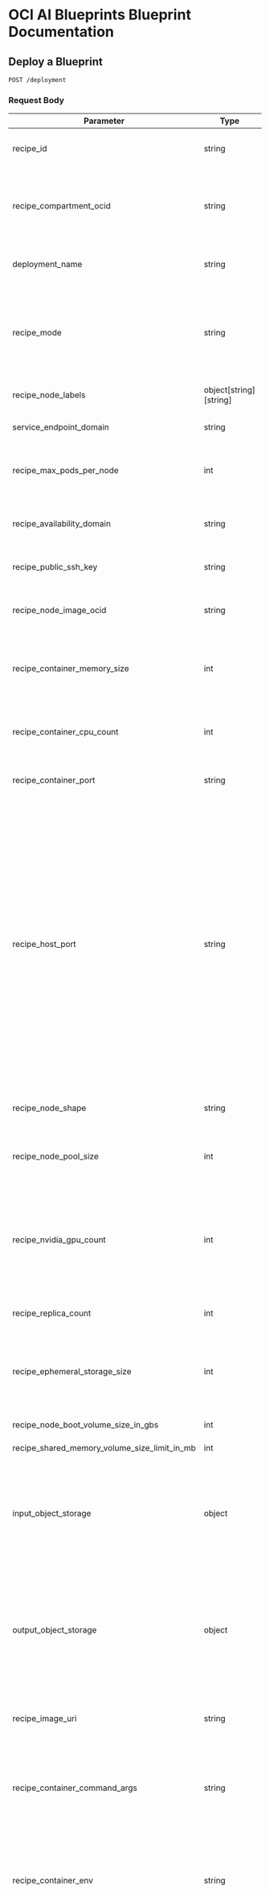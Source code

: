 # OCI AI Blueprints Blueprint Documentation

## Deploy a Blueprint

`POST /deployment`

### Request Body

| Parameter                                    | Type                   | Required                                                                                                                                                                                                                                    | Description                                                                                                                                                                                                                                                                                                                                                                  |
| -------------------------------------------- | ---------------------- | ------------------------------------------------------------------------------------------------------------------------------------------------------------------------------------------------------------------------------------------- | ---------------------------------------------------------------------------------------------------------------------------------------------------------------------------------------------------------------------------------------------------------------------------------------------------------------------------------------------------------------------------- |
| recipe_id                                    | string                 | Yes                                                                                                                                                                                                                                         | One of the following: `llm_inference_nvidia`, `lora_finetune_nvidia`, or `mlcommons_lora_finetune_nvidia`                                                                                                                                                                                                                                                                    |
| recipe_compartment_ocid                      | string                 | No                                                                                                                                                                                                                                          | The OCID of the compartment where the blueprint should be deployed. Note, this will require additional policy scope for blueprints to use resources such as object storage in this compartment.                                                                                                                                                                              |
| deployment_name                              | string                 | Yes                                                                                                                                                                                                                                         | Any deployment name to identify the deployment details easily. Must be unique from other recipe deployments.                                                                                                                                                                                                                                                                 |
| recipe_mode                                  | string                 | Yes                                                                                                                                                                                                                                         | One of the following: `service`, `job`, `update`, or `shared_node_pool`. Enter `service` for inference recipe deployments, `job` for fine-tuning recipe deployments, `update` for updating existing deployments (currently only supported for MIG), and `shared_node_pool` for creating a shared node pool.                                                                  |
| recipe_node_labels                           | object[string][string] | No                                                                                                                                                                                                                                          | Additional labels to apply to a node pool in the form `{"label": "value"}`                                                                                                                                                                                                                                                                                                   |
| service_endpoint_domain                      | string                 | No                                                                                                                                                                                                                                          | Required for inference recipe deployments. Inference endpoint will point to this domain.                                                                                                                                                                                                                                                                                     |
| recipe_max_pods_per_node                     | int                    | No                                                                                                                                                                                                                                          | Allow a node to schedule more pods than default 31 from kubernetes. Required for certain MIG configurations which can slice up to 56 times.                                                                                                                                                                                                                                  |
| recipe_availability_domain                   | string                 | No                                                                                                                                                                                                                                          | Required for RDMA enabled shared node pool deployments. Optional for shared node pool (non-RDMA) and recipe deployments.                                                                                                                                                                                                                                                     |
| recipe_public_ssh_key                        | string                 | No                                                                                                                                                                                                                                          | Optionally adds an ssh key to RDMA enabled node pools for connectivity via ssh                                                                                                                                                                                                                                                                                               |
| recipe_node_image_ocid                       | string                 | No                                                                                                                                                                                                                                          | Required for RDMA enabled shared node pool deployments. Optional for shared node pool (non-RDMA) and recipe deployments.                                                                                                                                                                                                                                                     |
| recipe_container_memory_size                 | int                    | No                                                                                                                                                                                                                                          | Memory in GB that recipe must have to schedule. This is both the amount of memory a node must have available to schedule a recipe, and an upper bound for the container.                                                                                                                                                                                                     |
| recipe_container_cpu_count                   | int                    | No                                                                                                                                                                                                                                          | Number of CPUs recipe must have to schedule. This is both the amount of CPU cores a node must have available to schedule a recipe, and an upper bound for the container.                                                                                                                                                                                                     |
| recipe_container_port                        | string                 | No                                                                                                                                                                                                                                          | Required for inference recipe deployments. Inference endpoint will point to this port.                                                                                                                                                                                                                                                                                       |
| recipe_host_port                             | string                 | Defaults to 80. Used when the default host port is not 80. Other names for this could be "external port or published port". This is the port that will be opened on the caller's device and visible to anything that can reach the host. No |                                                                                                                                                                                                                                                                                                                                                                              |
| recipe_node_shape                            | string                 | Yes                                                                                                                                                                                                                                         | Enter the shape of the node that you want to deploy the recipe on to. Example: `BM.GPU.A10.4`                                                                                                                                                                                                                                                                                |
| recipe_node_pool_size                        | int                    | Yes                                                                                                                                                                                                                                         | Number of nodes that you want to allocate for this recipe deployment. Ensure you have sufficient capacity. This feature is under development. Always enter 1.                                                                                                                                                                                                                |
| recipe_nvidia_gpu_count                      | int                    | Yes                                                                                                                                                                                                                                         | Number of GPUs within the node that you want to deploy the recipe's artifacts on to. Must be greater than 0. Must be less than the total number of GPUs available in the node shape. For example, `VM.GPU.A10.2` has 2 GPUs, so this parameter cannot exceed 2 if the `recipe_node_shape` is `VM.GPU.A10.2`.                                                                 |
| recipe_replica_count                         | int                    | Yes                                                                                                                                                                                                                                         | Number of replicas of the recipe container pods to create. This feature is under development. Always enter 1.                                                                                                                                                                                                                                                                |
| recipe_ephemeral_storage_size                | int                    | Yes                                                                                                                                                                                                                                         | Ephemeral (will be deleted) storage in GB to add to node. If pulling large models from huggingface directly, set this value to be reasonably high. Cannot be higher than `boot_volume_size`.                                                                                                                                                                                 |
| recipe_node_boot_volume_size_in_gbs          | int                    | Yes                                                                                                                                                                                                                                         | Size of boot volume in GB for image. Recommend entering 500.???                                                                                                                                                                                                                                                                                                              |
| recipe_shared_memory_volume_size_limit_in_mb | int                    | Yes                                                                                                                                                                                                                                         | ???. Recommend entering 100.??                                                                                                                                                                                                                                                                                                                                               |
| input_object_storage                         | object                 | Yes                                                                                                                                                                                                                                         | Name of bucket to mount at location “mount_location”. Mount size will be `volume_size_in_gbs`. Will copy all objects in bucket to mount location. Store your LLM model (and in the case of fine-tuning blueprints, your input dataset as well) in this bucket. Example: `[{"bucket_name": "corrino_hf_oss_models", "mount_location": "/models", "volume_size_in_gbs": 500}]` |
| output_object_storage                        | object                 | No                                                                                                                                                                                                                                          | Required for fine-tuning deployments. Name of bucket to mount at location “mount_location”. Mount size will be “volume_size_in_gbs”. Will copy all items written here during program runtime to bucket on program completion. Example: `[{“bucket_name”: “output”,“mount_location”: “/output”,“volume_size_in_gbs”: 500}]`                                                   |
| recipe_image_uri                             | string                 | Yes                                                                                                                                                                                                                                         | Location of the recipe container image. Each recipe points to a specific container image. See the recipe.json examples below. Example: `iduyx1qnmway/corrino-devops-repository:vllmv0901`                                                                                                                                                                                    |
| recipe_container_command_args                | string                 | No                                                                                                                                                                                                                                          | Container init arguments to pass. Each recipe has specific container arguments that it expects. See the Blueprint Arguments section below for details. Example: `["--model","$(Model_Path)","--tensor-parallel-size","$(tensor_parallel_size)"]`                                                                                                                             |
| recipe_container_env                         | string                 | No                                                                                                                                                                                                                                          | Values of the recipe container init arguments. See the Blueprint Arguments section below for details. Example: `[{"key": "tensor_parallel_size","value": "2"},{"key": "model_name","value": "NousResearch/Meta-Llama-3.1-8B-Instruct"},{"key": "Model_Path","value": "/models/NousResearch/Meta-Llama-3.1-8B-Instruct"}]`                                                    |
| skip_capacity_validation                     | boolean                | No                                                                                                                                                                                                                                          | Determines whether validation checks on shape capacity are performed before initiating deployment. If your deployment is failing validation due to capacity errors but you believe this not to be true, you should set `skip_capacity_validation` to be `true` in the recipe JSON to bypass all checks for Shape capacity.                                                   |

For autoscaling parameters, visit [autoscaling](sample_blueprints/auto_scaling/README.md).

For multinode inference parameters, visit [multinode inference](sample_blueprints/multi-node-inference/README.md)

For MIG parameters, visit [MIG shared pool configurations](sample_blueprints/mig_multi_instance_gpu/mig_inference_single_replica.json), [update MIG configuration](sample_blueprints/mig_multi_instance_gpu/mig_inference_single_replica.json), and [MIG recipe configuration](sample_blueprints/mig_multi_instance_gpu/mig_inference_single_replica.json).

### Blueprint Container Arguments

#### LLM Inference using NVIDIA shapes and vLLM

This recipe deploys the vLLM container image. Follow the vLLM docs to pass the container arguments. See here: https://docs.vllm.ai/en/v0.5.5/serving/env_vars.html

#### MLCommons Llama-2 Quantized 70B LORA Fine-Tuning on A100

(section in progress)

#### LORA Fine-Tune

| Argument                      | Example                                                 | Description                                                                                                                                                            |
| ----------------------------- | ------------------------------------------------------- | ---------------------------------------------------------------------------------------------------------------------------------------------------------------------- |
| Mlflow_Endpoint               | http://mlflow.default.svc.cluster.local:5000            | Internal routing to mlflow endpoint. Should not change.                                                                                                                |
| Mlflow_Exp_Name               | oci_ai_blueprints_nvidia_recipe                         | Top level MLFlow experiment name                                                                                                                                       |
| Mlflow_Run_Name               | oci_ai_blueprints_run                                   | Lower level MLFlow run name inside experiment                                                                                                                          |
| Hf_Token                      | hf_123456dfsalkj                                        | Huggingface token used to authenticate for private models or datasets                                                                                                  |
| Download_Dataset_From_Hf      | True or False                                           | True if you want to download your dataset from huggingface. False if bringing your own from object storage                                                             |
| Dataset_Name                  | tau/scrolls                                             | Name of dataset. Only required if pulling from huggingface                                                                                                             |
| Dataset_Sub_Name              | gov_report                                              | If dataset has multiple sub-datasets like tau/scrolls, the name of the sub-dataset to use                                                                              |
| Dataset_Column_To_Use         | None                                                    | Column of data-set to use for fine-tuning. Will try one of: [input, quote, instruct, conversations] if none is passed. Will error if can’t find column to use.         |
| Dataset_Path                  | /dataset                                                | Path to local dataset, or path to dataset cache if downloading from hf                                                                                                 |
| Download_Model_From_Hf        | True or False                                           | True if you want to download your model from huggingface. False if bringing your own from object storage. Private models require hf_token set with proper permissions. |
| Model_Name                    | meta-llama/Llama-3.2-1B-Instruct                        | Name of model. Only required if pulling from huggingface                                                                                                               |
| Model_Path                    | /models/                                                | meta-llama/Llama-3.2-1B-Instruct Path to local model, or path to model cache if downloading from hf                                                                    |
| Max_Model_Len                 | 8192                                                    | Maximum positional embeddings of the model. Affects memory usage                                                                                                       |
| Resume_From_Checkpoint        | True or False                                           | Whether or not to resume from a previous checkpoint. In this case, model should be same base model used.                                                               |
| Checkpoint_Path               | /checkpoints/checkpoint-150                             | Path to mounted checkpoint, if resuming from checkpoint                                                                                                                |
| Lora_R                        | 8                                                       | LoRA attention dimension                                                                                                                                               |
| Lora_Alpha                    | 32                                                      | Alpha param for LoRA scaling                                                                                                                                           |
| Lora_Dropout                  | 0.1                                                     | Dropout probability for LoRA layers                                                                                                                                    |
| Lora_Target_Modules           | q_proj,up_proj,o_proj,k_proj,down_proj,gate_proj,v_proj | LoRA modules to use                                                                                                                                                    |
| Bias                          | none                                                    | LoRA config bias                                                                                                                                                       |
| Task_Type                     | CAUSAL_LM                                               | LoRA config task type                                                                                                                                                  |
| Per_Device_Train_Batch_Size   | 1                                                       | Batch size per GPU for training                                                                                                                                        |
| Gradient_Accumulation_Steps   | 1                                                       | Number of update steps to accumulate the gradients for before performing the backward / forward pass                                                                   |
| Warmup_Steps                  | 2                                                       | Number of steps used for linear warmup from 0 to learning_rate                                                                                                         |
| Save_Steps                    | 100                                                     | Write checkpoints every N steps                                                                                                                                        |
| Learning_Rate                 | 0.0002                                                  | Initial learning rate for AdamW optimizer                                                                                                                              |
| Fp16                          | True or False                                           | Use fp16 data type                                                                                                                                                     |
| Logging_Steps                 | 1                                                       | Number of update steps between two logs                                                                                                                                |
| Output_Dir                    | /outputs/Llama-3.2-1B-scrolls-tuned                     | Path to save model tuning output                                                                                                                                       |
| Optim                         | paged_adamw_8bit                                        | Optimize to use                                                                                                                                                        |
| Num_Train_Epochs              | 2                                                       | Total number of training epochs to perform                                                                                                                             |
| Require_Persistent_Output_Dir | True or False                                           | Validate that output directory is a mount location (this should be true for cloud runs wanting to write to “output_object_storage”)                                    |

### Blueprint.json Examples

There are 3 blueprints that we are providing out of the box. Following are example recipe.json snippets that you can use to deploy the blueprints quickly for a test run.
|Blueprint|Scenario|Sample JSON|
|----|----|----
|LLM Inference using NVIDIA shapes and vLLM|Deployment with default Llama-3.1-8B model using PAR|View sample JSON here [here](sample_blueprints/llm_inference_with_vllm/vllm-open-hf-model.json)
|MLCommons Llama-2 Quantized 70B LORA Fine-Tuning on A100|Default deployment with model and dataset ingested using PAR|View sample JSON here [here](sample_blueprints/lora-benchmarking/mlcommons_lora_finetune_nvidia_sample_recipe.json)
|LORA Fine-Tune Blueprint|Open Access Model Open Access Dataset Download from Huggingface (no token required)|View sample JSON [here](sample_blueprints/lora-fine-tuning/open_model_open_dataset_hf.backend.json)
|LORA Fine-Tune Blueprint|Closed Access Model Open Access Dataset Download from Huggingface (Valid Auth Token Is Required!!)|View sample JSON [here](sample_blueprints/lora-fine-tuning/closed_model_open_dataset_hf.backend.json)
|LORA Fine-Tune Blueprint|Bucket Model Open Access Dataset Download from Huggingface (no token required)|View sample JSON [here](sample_blueprints/lora-fine-tuning/bucket_par_open_dataset.backend.json)
|LORA Fine-Tune Blueprint|Get Model from Bucket in Another Region / Tenancy using Pre-Authenticated_Requests (PAR) Open Access Dataset Download from Huggingface (no token required)|View sample JSON [here](sample_blueprints/lora-fine-tuning/bucket_model_open_dataset.backend.json)
|LORA Fine-Tune Blueprint|Bucket Model Bucket Checkpoint Open Access Dataset Download from Huggingface (no token required)|View sample JSON [here](sample_blueprints/lora-fine-tuning/bucket_par_open_dataset.backend.json)

## Undeploy a Blueprint

`POST /undeploy`

## View available GPU Capacity in your region

`GET /oci_gpu_capacity/`

## View workspace details, including Prometheus, Grafana, and MLFlow URL

`GET /workspace/`

## View inference recipe deployment endpoint

`GET /workspace/`

## View deployment logs

`GET /deployment_logs/`

## List all secrets

`GET /secrets/`

## List namespaced secrets

`GET /secrets/?namespace={namespace}`

## Get secret by name

`GET /secrets/{name}/`

## Create, Update, Delete secrets

`POST /secrets/{payload}`

Details in [secrets sample blueprints](./sample_blueprints/secrets/README.md)


## Frequently Asked Questions

**Can I deploy custom models?**
Yes. Store your custom models and datasets in an Object Storage bucket. Point to that object storage bucket using the `input_obect_storage` bucket in the `/deploy` request body to deploy the recipe using your custom model or dataset.

**Can I create my own blueprints?**
Yes, you must create a recipe container, move it to a container registry, and point to it using the `recipe_image_uri` field in the `/deploy` request body.

**Can I orchestrate multiple models / blueprints together?**
Yes

**I want to test this on larger GPUs – how can I do that?**
Please contact us and we can set it up for you.

**Where is the fine-tuned model saved?**
In an object storage bucket in the sandbox tenancy.

**Do you have a RAG recipe?** We have several other blueprints that we have not exposed on the portal. If you would like any specific blueprints that might better meet your needs, please contact us.

**Is this built on top of OKE?** Yes.

## Running into any issues?

Contact Vishnu Kammari at vishnu.kammari@oracle.com or Grant Neuman at grant.neuman@oracle.com
